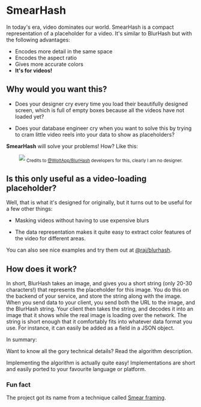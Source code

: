 # SmearHash

In today's era, video dominates our world. SmearHash is a compact representation of a placeholder for a video. It's similar to BlurHash but with the following advantages:

- Encodes more detail in the same space
- Encodes the aspect ratio
- Gives more accurate colors
- **It's for videos!**

## Why would you want this?

- Does your designer cry every time you load their beautifully designed screen, which is full of empty boxes because all the videos have not loaded yet?

- Does your database engineer cry when you want to solve this by trying to cram little video reels into your data to show as placeholders?

**SmearHash** will solve your problems! How? Like this:

<p align="center">
    <img src="https://raw.githubusercontent.com/woltapp/blurhash/master/Media/WhyBlurHash.png" />
    <sub>Credits to <a href="https://github.com/woltapp/blurhash" target="_blank">@WoltApp/BlurHash</a> developers for this, clearly I am no designer.</sup>
</p>

## Is this only useful as a video-loading placeholder?

Well, that is what it's designed for originally, but it turns out to be useful for a few other things:

- Masking videos without having to use expensive blurs

- The data representation makes it quite easy to extract color features of the video for different areas.

You can also see nice examples and try them out at [@raj/blurhash](https://piyushraj.org/blurhash).


## How does it work?

In short, BlurHash takes an image, and gives you a short string (only 20-30 characters!) that represents the placeholder for this image. You do this on the backend of your service, and store the string along with the image. When you send data to your client, you send both the URL to the image, and the BlurHash string. Your client then takes the string, and decodes it into an image that it shows while the real image is loading over the network. The string is short enough that it comfortably fits into whatever data format you use. For instance, it can easily be added as a field in a JSON object.

In summary:

Want to know all the gory technical details? Read the algorithm description.

Implementing the algorithm is actually quite easy! Implementations are short and easily ported to your favourite language or platform.


### Fun fact

The project got its name from a technique called [Smear framing](https://en.wikipedia.org/wiki/Smear_frame).
